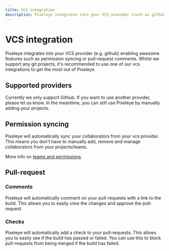 ```yaml
---
title: VCS integration
description: Pixeleye integrates into your VCS provider (such as github) enabling awesome features such as permission syncing or pull-request comments.
---
```


# VCS integration

Pixeleye integrates into your VCS provider (e.g. github) enabling awesome features such as permission syncing or pull-request comments. Whilst we support any git projects, it's recommended to use one of our vcs integrations to get the most out of Pixeleye.

## Supported providers

Currently we only support Github. If you want to use another provider, please let us know. In the meantime, you can still use Pixeleye by manually adding your projects.

## Permission syncing

Pixeleye will automatically sync your collaborators from your vcs provider. This means you don't have to manually add, remove and manage collaborators from your projects/teams.

More info on [teams and permissions](https://pixeleye.io/docs/features/teams-and-permissions).

## Pull-request

### Comments

Pixeleye will automatically comment on your pull-requests with a link to the build. This allows you to easily view the changes and approve the pull-request.

### Checks

Pixeleye will automatically add a check to your pull-requests. This allows you to easily see if the build has passed or failed. You can use this to block pull-requests from being merged if the build has failed.
